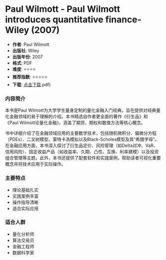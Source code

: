 # Paul Wilmott - Paul Wilmott introduces quantitative finance-Wiley (2007)

- **作者**: Paul Wilmott
- **出版社**: Wiley
- **出版年份**: 2007
- **格式**: PDF
- **难度**: ⭐⭐⭐⭐
- **推荐指数**: ⭐⭐⭐⭐⭐
- **下载**: [点击下载](https://quant-wiki.com/pdf/Quantitative%2520risk%2520management%2520_%2520concepts%252C%2520techniques%2520and%2520tools-Princeton%2520University%2520Press%2520%282015.pdf).pdf)

### 内容简介

本书是Paul Wilmott为大学学生量身定制的量化金融入门经典，旨在提供对经典量化金融领域的易于理解的介绍。本书精选自作者更全面的著作《衍生品》和《Paul Wilmott论量化金融》，涵盖了期货、期权和数值方法等核心概念。

书中详细介绍了在金融领域应用的主要数学技术，包括随机微积分、偏微分方程（PDEs）、二叉树模型、蒙特卡洛模拟以及Black-Scholes模型及其“希腊字母”。在金融应用方面，本书深入探讨了衍生品定价、风险管理（如Delta对冲、VaR、信用风险）、固定收益产品（如收益率、久期、凸性、互换、利率建模）以及投资组合管理等主题。此外，本书还提供了配套软件和实践案例，帮助读者可视化重要概念并将技术应用于实际操作。

### 主要特点

- 理论基础扎实
- 实践案例丰富
- 操作指导清晰
- 适合实际应用

### 适合人群

- 量化分析师
- 算法交易员
- 金融工程师
- 数据科学家